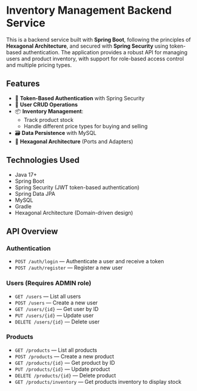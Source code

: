 # Inventory Management Backend Service

This is a backend service built with **Spring Boot**, following the principles of **Hexagonal Architecture**, and secured with **Spring Security** using token-based authentication. The application provides a robust API for managing users and product inventory, with support for role-based access control and multiple pricing types.

## Features

- 🔐 **Token-Based Authentication** with Spring Security
- 🧾 **User CRUD Operations**
- 📦 **Inventory Management**:
    - Track product stock
    - Handle different price types for buying and selling
- 🗃️ **Data Persistence** with MySQL
- 🧱 **Hexagonal Architecture** (Ports and Adapters)

## Technologies Used

- Java 17+
- Spring Boot
- Spring Security (JWT token-based authentication)
- Spring Data JPA
- MySQL
- Gradle
- Hexagonal Architecture (Domain-driven design)

## API Overview

### Authentication

- `POST /auth/login` — Authenticate a user and receive a token
- `POST /auth/register` — Register a new user

### Users (Requires ADMIN role)

- `GET /users` — List all users
- `POST /users` — Create a new user
- `GET /users/{id}` — Get user by ID
- `PUT /users/{id}` — Update user
- `DELETE /users/{id}` — Delete user

### Products

- `GET /products` — List all products
- `POST /products` — Create a new product
- `GET /products/{id}` — Get product by ID
- `PUT /products/{id}` — Update product
- `DELETE /products/{id}` — Delete product
- `GET /products/inventory` — Get products inventory to display stock